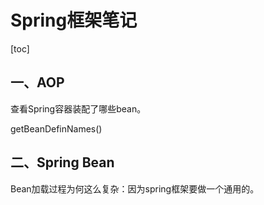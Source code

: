 # Spring框架笔记

[toc]

## 一、AOP

查看Spring容器装配了哪些bean。

getBeanDefinNames()



## 二、Spring Bean

Bean加载过程为何这么复杂：因为spring框架要做一个通用的。



